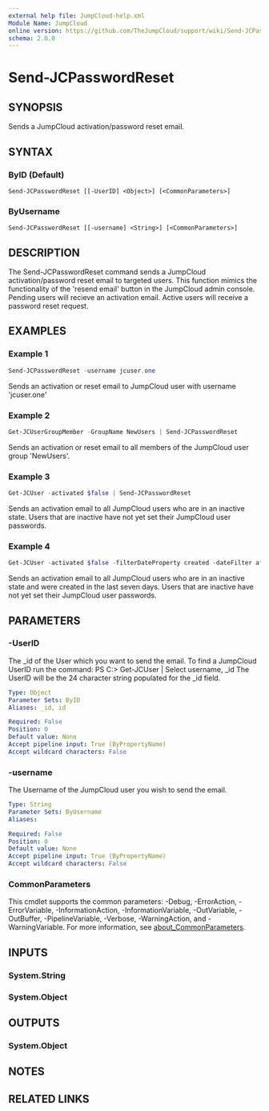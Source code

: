 ```yaml
---
external help file: JumpCloud-help.xml
Module Name: JumpCloud
online version: https://github.com/TheJumpCloud/support/wiki/Send-JCPasswordReset
schema: 2.0.0
---
```


# Send-JCPasswordReset

## SYNOPSIS
Sends a JumpCloud activation/password reset email. 

## SYNTAX

### ByID (Default)
```
Send-JCPasswordReset [[-UserID] <Object>] [<CommonParameters>]
```

### ByUsername
```
Send-JCPasswordReset [[-username] <String>] [<CommonParameters>]
```

## DESCRIPTION
The Send-JCPasswordReset command sends a JumpCloud activation/password reset email to targeted users. This function mimics the functionality of the 'resend email' button in the JumpCloud admin console. 
Pending users will recieve an activation email. Active users will receive a password reset request.

## EXAMPLES

### Example 1
```powershell
Send-JCPasswordReset -username jcuser.one
```

Sends an activation or reset email to JumpCloud user with username 'jcuser.one'

### Example 2
```powershell
Get-JCUserGroupMember -GroupName NewUsers | Send-JCPasswordReset
```

Sends an activation or reset email to all members of the JumpCloud user group 'NewUsers'. 

### Example 3
```powershell
Get-JCUser -activated $false | Send-JCPasswordReset
```

Sends an activation email to all JumpCloud users who are in an inactive state. Users that are inactive have not yet set their JumpCloud user passwords.

### Example 4
```powershell
Get-JCUser -activated $false -filterDateProperty created -dateFilter after -date (Get-Date).AddDays(-7) -returnProperties username | Send-JCPasswordReset
```

Sends an activation email to all JumpCloud users who are in an inactive state and were created in the last seven days. Users that are inactive have not yet set their JumpCloud user passwords.

## PARAMETERS

### -UserID
The _id of the User which you want to send the email.
To find a JumpCloud UserID run the command:
PS C:\> Get-JCUser | Select username, _id
The UserID will be the 24 character string populated for the _id field.

```yaml
Type: Object
Parameter Sets: ByID
Aliases: _id, id

Required: False
Position: 0
Default value: None
Accept pipeline input: True (ByPropertyName)
Accept wildcard characters: False
```

### -username
The Username of the JumpCloud user you wish to send the email.


```yaml
Type: String
Parameter Sets: ByUsername
Aliases:

Required: False
Position: 0
Default value: None
Accept pipeline input: True (ByPropertyName)
Accept wildcard characters: False
```

### CommonParameters
This cmdlet supports the common parameters: -Debug, -ErrorAction, -ErrorVariable, -InformationAction, -InformationVariable, -OutVariable, -OutBuffer, -PipelineVariable, -Verbose, -WarningAction, and -WarningVariable. For more information, see [about_CommonParameters](http://go.microsoft.com/fwlink/?LinkID=113216).

## INPUTS

### System.String
### System.Object
## OUTPUTS

### System.Object
## NOTES

## RELATED LINKS
